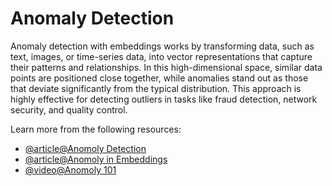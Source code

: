 # Anomaly Detection

Anomaly detection with embeddings works by transforming data, such as text, images, or time-series data, into vector representations that capture their patterns and relationships. In this high-dimensional space, similar data points are positioned close together, while anomalies stand out as those that deviate significantly from the typical distribution. This approach is highly effective for detecting outliers in tasks like fraud detection, network security, and quality control.

Learn more from the following resources:

- [@article@Anomoly Detection](https://www.ibm.com/topics/anomaly-detection)
- [@article@Anomoly in Embeddings](https://ai.google.dev/gemini-api/tutorials/anomaly_detection)
- [@video@Anomoly 101](https://www.youtube.com/watch?v=mhSFyXbCaPM)